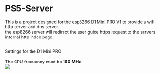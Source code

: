 # PS5-Server
 
This is a project designed for the <a href=https://wiki.wemos.cc/products:retired:d1_mini_pro_v1.0.0>esp8266 D1 Mini PRO V1</a> to provide a wifi http server and dns server.<br>
the esp8266 server will redirect the user guide https request to the servers internal http index page.
<br><br>


Settings for the D1 Mini PRO<br><br>
The CPU frequency must be <b>160 MHz</b><br>
<img src=https://github.com/stooged/PS5-Server/blob/main/images/board-info.jpg><br><br>
